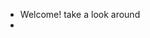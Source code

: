 - Welcome! take a look around
-

<!---
ciaranhr/ciaranhr is a ✨ special ✨ repository because its `README.md` (this file) appears on your GitHub profile.
You can click the Preview link to take a look at your changes.
--->
